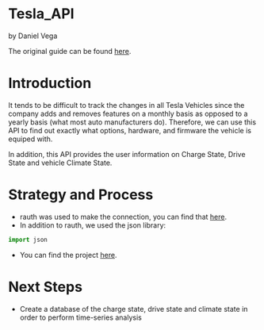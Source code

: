 # Tesla_API
by Daniel Vega


 The original guide can be found [here](https://tesla-api.timdorr.com/).


# Introduction

It tends to be difficult to track the changes in all Tesla Vehicles since the company adds and removes features on a monthly basis as opposed to a yearly basis (what most auto manufacturers do). Therefore, we can use this API to find out exactly what options, hardware, and firmware the vehicle is equiped with.

In addition, this API provides the user information on Charge State, Drive State and vehicle Climate State.

<!-- #region -->
# Strategy and Process

- rauth was used to make the connection, you can find that [here](https://rauth.readthedocs.io/en/latest/api/#oauth-2-0-sessions).
- In addition to rauth, we used the json library:
```python
import json
```
- You can find the project [here](https://github.com/Vega-daniel/Tesla_API/blob/master/TeslaAPI.ipynb).
<!-- #endregion -->

# Next Steps

- Create a database of the charge state, drive state and climate state in order to perform time-series analysis

```python

```
